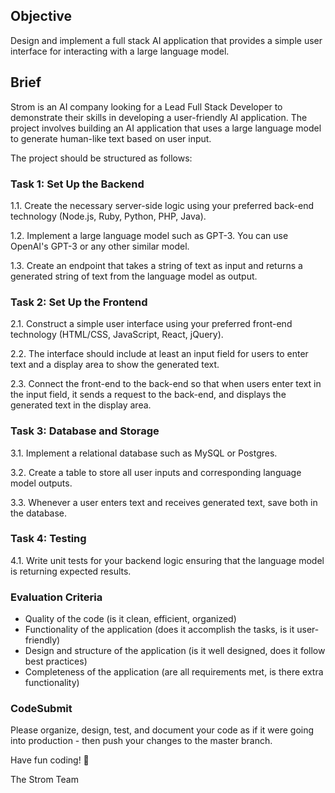 

## Objective

Design and implement a full stack AI application that provides a simple user interface for interacting with a large language model.

## Brief

Strom is an AI company looking for a Lead Full Stack Developer to demonstrate their skills in developing a user-friendly AI application. The project involves building an AI application that uses a large language model to generate human-like text based on user input. 

The project should be structured as follows:

### Task 1: Set Up the Backend

1.1. Create the necessary server-side logic using your preferred back-end technology (Node.js, Ruby, Python, PHP, Java). 

1.2. Implement a large language model such as GPT-3. You can use OpenAI's GPT-3 or any other similar model.

1.3. Create an endpoint that takes a string of text as input and returns a generated string of text from the language model as output.


### Task 2: Set Up the Frontend

2.1. Construct a simple user interface using your preferred front-end technology (HTML/CSS, JavaScript, React, jQuery). 

2.2. The interface should include at least an input field for users to enter text and a display area to show the generated text.

2.3. Connect the front-end to the back-end so that when users enter text in the input field, it sends a request to the back-end, and displays the generated text in the display area.


### Task 3: Database and Storage

3.1. Implement a relational database such as MySQL or Postgres. 

3.2. Create a table to store all user inputs and corresponding language model outputs. 

3.3. Whenever a user enters text and receives generated text, save both in the database.


### Task 4: Testing

4.1. Write unit tests for your backend logic ensuring that the language model is returning expected results.


### Evaluation Criteria

- Quality of the code (is it clean, efficient, organized)
- Functionality of the application (does it accomplish the tasks, is it user-friendly)
- Design and structure of the application (is it well designed, does it follow best practices)
- Completeness of the application (are all requirements met, is there extra functionality)

### CodeSubmit 

Please organize, design, test, and document your code as if it were going into production - then push your changes to the master branch.

Have fun coding! 🚀

The Strom Team

